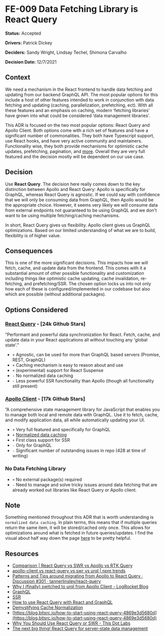 # FE-009 Data Fetching Library is React Query

**Status:** Accepted

**Drivers:** Patrick Dickey

**Deciders:** Sandy Wright, Lindsay Techel, Shimona Carvalho

**Decision Date:** 12/7/2021

## Context

We need a mechanism in the React frontend to handle data fetching and updating from our backend GraphQL API. The most popular options for this include a host of other features intended to work in conjunction with data fetching and updating (caching, parallelization, prefetching, ect). With all these features and an emphasis on caching, modern ‘fetching libraries’ have grown into what could be considered ‘data management libraries’.

This ADR is focused on the two most popular options: React Query and Apollo Client. Both options come with a rich set of features and have a significant number of commonalities. They both have Typescript support, use React hooks, and have very active community and maintainers. Functionality wise, they both provide mechanisms for optimistic cache updates, prefetching, pagination, and [more](https://react-query.tanstack.com/comparison). Overall they are very full featured and the decision mostly will be dependent on our use case.

## Decision

Use **React Query**. The decision here really comes down to the key distinction between Apollo and React Query: Apollo is specifically for GraphQL, whereas React Query is agnostic. If we could say with confidence that we will only be consuming data from GraphQL, then Apollo would be the appropriate choice. However, it seems very likely we will consume data from external endpoints not guaranteed to be using GraphQL and we don't want to be using multiple fetching/caching mechanisms.

In short, React Query gives us flexibility. Apollo client gives us GraphQL optimizations. Based on our limited understanding of what we are to build, flexibility is of higher value.

## Consequences

This is one of the more significant decisions. This impacts how we will fetch, cache, and update data from the frontend. This comes with it a substantial amount of other possible functionality and customization including things like optimistic cache updating, cache invalidation, re-fetching, and prefetching/SSR. The chosen option locks us into not only how each of these is configured/implemented in our codebase but also which are possible (without additional packages).

## Options Considered

### [React Query](https://react-query.tanstack.com/) - [24k Github Stars]

“Performant and powerful data synchronization for React. Fetch, cache, and update data in your React applications all without touching any 'global state'.”

- `+` Agnostic, can be used for more than GraphQL based servers (Promise, REST, GraphQL)
- `+` Caching mechanism is easy to reason about and use
- `+` (experimental) support for React Suspense
- `-` No normalized data caching
- `-` Less powerful SSR functionality than Apollo (though all functionality still present)

### [Apollo Client](https://www.apollographql.com/apollo-client) - [17k Github Stars]

”A comprehensive state management library for JavaScript that enables you to manage both local and remote data with GraphQL. Use it to fetch, cache, and modify application data, all while automatically updating your UI.

- `+` Very full featured and specifically for GraphQL
- `+` [Normalized data caching](https://www.apollographql.com/docs/kotlin/v2/essentials/normalized-cache/)
- `+` First class support for SSR
- `-` Only for GraphQL
- `-` Significant number of outstanding issues in repo (428 at time of writing)

### No Data Fetching Library

- `+` No external package(s) required
- `-` Need to manage and solve tricky issues around data fetching that are already worked out libraries like React Query or Apollo client.

## Note

Something mentioned throughout this ADR that is worth understanding is `normalized data caching`. In plain terms, this means that if multiple queries return the same item, it will be stored/cached only once. This allows for optimizations around what is fetched in future queries/updates. I find the visual about half way down the page [here](https://www.apollographql.com/apollo-client) to be pretty helpful.

## Resources

- [Comparison | React Query vs SWR vs Apollo vs RTK Query](https://react-query.tanstack.com/comparison)
- [apollo-client vs react-query vs swr vs urql | npm trends](https://www.npmtrends.com/apollo-client-vs-react-query-vs-swr-vs-urql)
- [Patterns and Tips around migrating from Apollo to React Query · Discussion #301 · tannerlinsley/react-query](https://github.com/tannerlinsley/react-query/discussions/301)
- [Why I (finally) switched to urql from Apollo Client - LogRocket Blog](https://blog.logrocket.com/why-i-finally-switched-to-urql-from-apollo-client/)
- [GraphQL](https://react-query.tanstack.com/graphql)
- [SSR](https://react-query.tanstack.com/guides/ssr#using-nextjs)
- [How to use React Query with React and GraphQL](https://www.takeshape.io/articles/how-to-use-react-query-with-react-and-graphql/)
- [Demystifying Cache Normalization](https://www.apollographql.com/blog/apollo-client/caching/demystifying-cache-normalization/)
- [https://blog.bitsrc.io/how-to-start-using-react-query-4869e3d5680d](https://blog.bitsrc.io/how-to-start-using-react-query-4869e3d5680d)
- [Why You Should Use React Query or SWR - This Dot Labs](https://www.thisdot.co/blog/why-you-should-use-react-query-or-swr)
- [The next big thing! React Query for server-state data management](https://tsh.io/blog/react-query-tutorial/)
